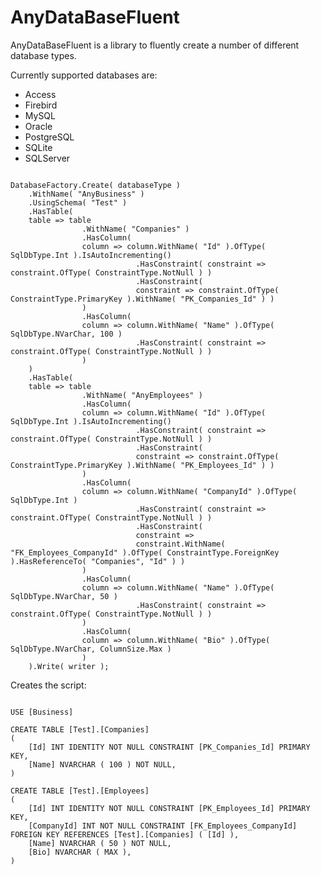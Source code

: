 # AnyDataBaseFluent

AnyDataBaseFluent is a library to fluently create a number of different database types.

Currently supported databases are:

- Access
- Firebird
- MySQL
- Oracle
- PostgreSQL
- SQLite
- SQLServer

<pre><code>
DatabaseFactory.Create( databaseType )
	.WithName( "AnyBusiness" )
	.UsingSchema( "Test" )
	.HasTable(
	table => table
	         	.WithName( "Companies" )
	         	.HasColumn(
	         	column => column.WithName( "Id" ).OfType( SqlDbType.Int ).IsAutoIncrementing()
	         	          	.HasConstraint( constraint => constraint.OfType( ConstraintType.NotNull ) )
	         	          	.HasConstraint(
	         	          	constraint => constraint.OfType( ConstraintType.PrimaryKey ).WithName( "PK_Companies_Id" ) )
	         	)
	         	.HasColumn(
	         	column => column.WithName( "Name" ).OfType( SqlDbType.NVarChar, 100 )
	         	          	.HasConstraint( constraint => constraint.OfType( ConstraintType.NotNull ) )
	         	)
	)
	.HasTable(
	table => table
	         	.WithName( "AnyEmployees" )
	         	.HasColumn(
	         	column => column.WithName( "Id" ).OfType( SqlDbType.Int ).IsAutoIncrementing()
	         	          	.HasConstraint( constraint => constraint.OfType( ConstraintType.NotNull ) )
	         	          	.HasConstraint(
	         	          	constraint => constraint.OfType( ConstraintType.PrimaryKey ).WithName( "PK_Employees_Id" ) )
	         	)
	         	.HasColumn(
	         	column => column.WithName( "CompanyId" ).OfType( SqlDbType.Int )
	         	          	.HasConstraint( constraint => constraint.OfType( ConstraintType.NotNull ) )
	         	          	.HasConstraint(
	         	          	constraint =>
	         	          	constraint.WithName( "FK_Employees_CompanyId" ).OfType( ConstraintType.ForeignKey ).HasReferenceTo( "Companies", "Id" ) )
	         	)
	         	.HasColumn(
	         	column => column.WithName( "Name" ).OfType( SqlDbType.NVarChar, 50 )
	         	          	.HasConstraint( constraint => constraint.OfType( ConstraintType.NotNull ) )
	         	)
	         	.HasColumn(
	         	column => column.WithName( "Bio" ).OfType( SqlDbType.NVarChar, ColumnSize.Max )
	         	)
	).Write( writer );
</code></pre>

Creates the script:

<pre><code>
USE [Business]

CREATE TABLE [Test].[Companies]
(
	[Id] INT IDENTITY NOT NULL CONSTRAINT [PK_Companies_Id] PRIMARY KEY,
	[Name] NVARCHAR ( 100 ) NOT NULL,
)

CREATE TABLE [Test].[Employees]
(
	[Id] INT IDENTITY NOT NULL CONSTRAINT [PK_Employees_Id] PRIMARY KEY,
	[CompanyId] INT NOT NULL CONSTRAINT [FK_Employees_CompanyId] FOREIGN KEY REFERENCES [Test].[Companies] ( [Id] ),
	[Name] NVARCHAR ( 50 ) NOT NULL,
	[Bio] NVARCHAR ( MAX ),
)
</code></pre>
